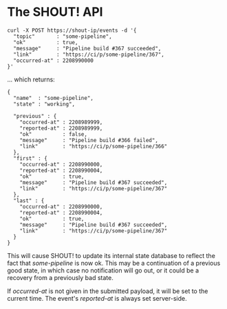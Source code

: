 # The SHOUT! API

```
curl -X POST https://shout-ip/events -d '{
  "topic"       : "some-pipeline",
  "ok"          : true,
  "message"     : "Pipeline build #367 succeeded",
  "link"        : "https://ci/p/some-pipeline/367",
  "occurred-at" : 2208990000
}'
```

... which returns:

```
{
  "name"  : "some-pipeline",
  "state" : "working",

  "previous" : {
    "occurred-at" : 2208989999,
    "reported-at" : 2208989999,
    "ok"          : false,
    "message"     : "Pipeline build #366 failed",
    "link"        : "https://ci/p/some-pipeline/366"
  },
  "first" : {
    "occurred-at" : 2208990000,
    "reported-at" : 2208990004,
    "ok"          : true,
    "message"     : "Pipeline build #367 succeeded",
    "link"        : "https://ci/p/some-pipeline/367"
  },
  "last" : {
    "occurred-at" : 2208990000,
    "reported-at" : 2208990004,
    "ok"          : true,
    "message"     : "Pipeline build #367 succeeded",
    "link"        : "https://ci/p/some-pipeline/367"
  }
}
```

This will cause SHOUT! to update its internal state database to
reflect the fact that _some-pipeline_ is now ok.  This may be a
continuation of a previous good state, in which case no
notification will go out, or it could be a recovery from a
previously bad state.

If _occurred-at_ is not given in the submitted payload, it will be
set to the current time.  The event's _reported-at_ is always set
server-side.
